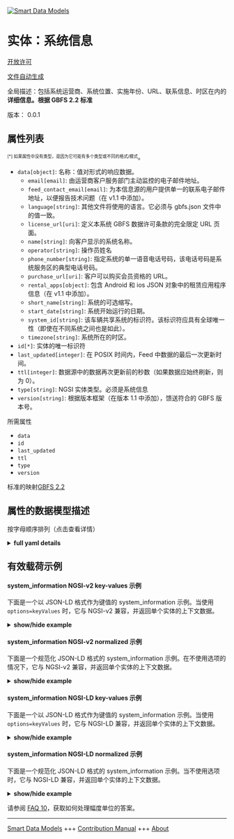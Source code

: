 <!-- 10-Header -->    
[![Smart Data Models](https://smartdatamodels.org/wp-content/uploads/2022/01/SmartDataModels_logo.png "Logo")](https://smartdatamodels.org)    
实体：系统信息    
=======<!-- /10-Header -->    
<!-- 15-License -->    
[开放许可](https://github.com/smart-data-models//dataModel.GBFS/blob/master/system_information/LICENSE.md)    
[文件自动生成](https://docs.google.com/presentation/d/e/2PACX-1vTs-Ng5dIAwkg91oTTUdt8ua7woBXhPnwavZ0FxgR8BsAI_Ek3C5q97Nd94HS8KhP-r_quD4H0fgyt3/pub?start=false&loop=false&delayms=3000#slide=id.gb715ace035_0_60)    
<!-- /15-License -->    
<!-- 20-Description -->    
全局描述：包括系统运营商、系统位置、实施年份、URL、联系信息、时区在内的**详细信息。根据 GBFS 2.2 标准**    
版本： 0.0.1    
<!-- /20-Description -->    
<!-- 30-PropertiesList -->    
## 属性列表    
<sup><sub>[*] 如果属性中没有类型，是因为它可能有多个类型或不同的格式/模式</sub></sup>。    
- `data[object]`: 名称：值对形式的响应数据。  	- `email[email]`: 由运营商客户服务部门主动监控的电子邮件地址。      
	- `feed_contact_email[email]`: 为本信息源的用户提供单一的联系电子邮件地址，以便报告技术问题（在 v1.1 中添加）。      
	- `language[string]`: 其他文件将使用的语言。它必须与 gbfs.json 文件中的值一致。      
	- `license_url[uri]`: 定义本系统 GBFS 数据许可条款的完全限定 URL 页面。      
	- `name[string]`: 向客户显示的系统名称。      
	- `operator[string]`: 操作员姓名      
	- `phone_number[string]`: 指定系统的单一语音电话号码，该电话号码是系统服务区的典型电话号码。      
	- `purchase_url[uri]`: 客户可以购买会员资格的 URL。      
	- `rental_apps[object]`: 包含 Android 和 ios JSON 对象中的租赁应用程序信息（在 v1.1 中添加）。      
	- `short_name[string]`: 系统的可选缩写。      
	- `start_date[string]`: 系统开始运行的日期。      
	- `system_id[string]`: 该车辆共享系统的标识符。该标识符应具有全球唯一性（即使在不同系统之间也是如此）。      
	- `timezone[string]`: 系统所在的时区。      
- `id[*]`: 实体的唯一标识符  - `last_updated[integer]`: 在 POSIX 时间内，Feed 中数据的最后一次更新时间。  - `ttl[integer]`: 数据源中的数据再次更新前的秒数（如果数据应始终刷新，则为 0）。  - `type[string]`: NGSI 实体类型。必须是系统信息  - `version[string]`: 根据版本框架（在版本 1.1 中添加），馈送符合的 GBFS 版本号。  <!-- /30-PropertiesList -->    
<!-- 35-RequiredProperties -->    
所需属性    
- `data`  - `id`  - `last_updated`  - `ttl`  - `type`  - `version`  <!-- /35-RequiredProperties -->    
<!-- 40-RequiredProperties -->    
标准的映射[GBFS 2.2](https://github.com/NABSA/gbfs/blob/v2.2/gbfs.md)    
<!-- /40-RequiredProperties -->    
<!-- 50-DataModelHeader -->    
## 属性的数据模型描述    
按字母顺序排列（点击查看详情）    
<!-- /50-DataModelHeader -->    
<!-- 60-ModelYaml -->    
<details><summary><strong>full yaml details</strong></summary>      
```yaml    
system_information:      
  description: 'Details including system operator, system location, year implemented, URL, contact info, time zone. According to the Standard GBFS 2.2'      
  properties:      
    data:      
      description: 'Response data in the form of name:value pairs.'      
      properties:      
        email:      
          description: Email address actively monitored by the operator's customer service department.      
          format: email      
          type: string      
        feed_contact_email:      
          description: A single contact email address for consumers of this feed to report technical issues (added in v1.1).      
          format: email      
          type: string      
        language:      
          description: The language that will be used throughout the rest of the files. It must match the value in the gbfs.json file.      
          pattern: ^[a-z]{2,3}(-[A-Z]{2})?$      
          type: string      
        license_url:      
          description: A fully qualified URL of a page that defines the license terms for the GBFS data for this system.      
          format: uri      
          type: string      
        name:      
          description: Name of the system to be displayed to customers.      
          type: string      
        operator:      
          description: Name of the operator      
          type: string      
        phone_number:      
          description: A single voice telephone number for the specified system that presents the telephone number as typical for the system's service area.      
          type: string      
        purchase_url:      
          description: URL where a customer can purchase a membership.      
          format: uri      
          type: string      
        rental_apps:      
          description: Contains rental app information in the android and ios JSON objects (added in v1.1).      
          properties:      
            android:      
              dependencies:      
                android:      
                  - store_uri      
                  - discovery_uri      
              description: Contains rental app download and app discovery information for the Android platform. (added in v1.1)      
              properties:      
                discovery_uri:      
                  description: URI that can be used to discover if the rental Android app is installed on the device (added in v1.1).      
                  format: uri      
                  type: string      
                store_uri:      
                  description: URI where the rental Android app can be downloaded from (added in v1.1).      
                  format: uri      
                  type: string      
              type: object      
            ios:      
              dependencies:      
                ios:      
                  - store_uri      
                  - discovery_uri      
              description: Contains rental information for the iOS platform (added in v1.1).      
              properties:      
                discovery_uri:      
                  description: URI that can be used to discover if the rental iOS app is installed on the device (added in v1.1).      
                  format: uri      
                  type: string      
                store_uri:      
                  description: URI where the rental iOS app can be downloaded from (added in v1.1).      
                  format: uri      
                  type: string      
              type: object      
          type: object      
        short_name:      
          description: Optional abbreviation for a system.      
          type: string      
        start_date:      
          description: Date that the system began operations.      
          pattern: ^[0-9]{4}-[0-9]{2}-[0-9]{2}$      
          type: string      
        system_id:      
          description: Identifier for this vehicle share system. This should be globally unique (even between different systems).      
          type: string      
        timezone:      
          description: The time zone where the system is located.      
          type: string      
        url:      
          description: The URL of the vehicle share system.      
          format: uri      
          type: string      
      required:      
        - system_id      
        - language      
        - name      
        - timezone      
      type: object      
      x-ngsi:      
        type: Property      
    id:      
      anyOf:      
        - description: Identifier format of any NGSI entity      
          maxLength: 256      
          minLength: 1      
          pattern: ^[\w\-\.\{\}\$\+\*\[\]`|~^@!,:\\]+$      
          type: string      
          x-ngsi:      
            type: Property      
        - description: Identifier format of any NGSI entity      
          format: uri      
          type: string      
          x-ngsi:      
            type: Property      
      description: Unique identifier of the entity      
      x-ngsi:      
        type: Property      
    last_updated:      
      description: Last time the data in the feed was updated in POSIX time.      
      minimum: 1450155600      
      type: integer      
      x-ngsi:      
        type: Property      
    ttl:      
      description: Number of seconds before the data in the feed will be updated again (0 if the data should always be refreshed).      
      minimum: 0      
      type: integer      
      x-ngsi:      
        type: Property      
    type:      
      description: NGSI entity type. It has to be system_information      
      enum:      
        - system_information      
      type: string      
      x-ngsi:      
        type: Property      
    version:      
      description: 'GBFS version number to which the feed conforms, according to the versioning framework (added in v1.1).'      
      enum:      
        - 1.1-RC      
        - 1.1      
        - 2.0      
        - 2.1-RC      
        - 2.1-RC2      
        - 2.1      
        - 2.2      
        - 3.0      
      type: string      
      x-ngsi:      
        type: Property      
  required:      
    - data      
    - id      
    - last_updated      
    - ttl      
    - type      
    - version      
  type: object      
  x-derived-from: https://github.com/NABSA/gbfs/blob/v2.2/gbfs.md      
  x-disclaimer: 'Redistribution and use in source and binary forms, with or without modification, are permitted  provided that the license conditions are met. Copyleft (c) 2022 Contributors to Smart Data Models Program'      
  x-license-url: https://github.com/smart-data-models/dataModel.GBFS/blob/master/system_information/LICENSE.md      
  x-model-schema: https://smart-data-models.github.io/dataModel.GBFS/system_information/schema.json      
  x-model-tags: GBFS      
  x-version: 0.0.1      
```    
</details>      
<!-- /60-ModelYaml -->    
<!-- 70-MiddleNotes -->    
<!-- /70-MiddleNotes -->    
<!-- 80-Examples -->    
## 有效载荷示例    
#### system_information NGSI-v2 key-values 示例    
下面是一个以 JSON-LD 格式作为键值的 system_information 示例。当使用 `options=keyValues` 时，它与 NGSI-v2 兼容，并返回单个实体的上下文数据。    
<details><summary><strong>show/hide example</strong></summary>      
```json  
{  
  "id": "urn:ngsi-ld:system_information:id:FNNO:60592292",  
  "type": "system_information",  
  "last_updated": 1611598155,  
  "ttl": 1800,  
  "version": "3.0",  
  "data": {  
    "system_id": "example_cityname",  
    "language": "en",  
    "name": "Example Bike Rental",  
    "short_name": "Example Bike",  
    "operator": "Example Sharing, Inc",  
    "url": "https://www.example.com",  
    "purchase_url": "https://www.example.com",  
    "start_date": "2010-06-10",  
    "phone_number": "1-800-555-1234",  
    "email": "customerservice@example.com",  
    "feed_contact_email": "datafeed@example.com",  
    "timezone": "US/Central",  
    "license_url": "https://www.example.com/data-license.html",  
    "brand_assets": {  
      "brand_last_modified": "2021-06-15",  
      "brand_image_url": "https://www.example.com/assets/brand_image.svg",  
      "brand_image_url_dark": "https://www.example.com/assets/brand_image_dark.svg",  
      "color": "#C2D32C",  
      "terms_url": "https://www.example.com/assets/brand.pdf"  
    }  
  }  
}  
```  
</details>    
#### system_information NGSI-v2 normalized 示例    
下面是一个规范化 JSON-LD 格式的 system_information 示例。在不使用选项的情况下，它与 NGSI-v2 兼容，并返回单个实体的上下文数据。    
<details><summary><strong>show/hide example</strong></summary>      
```json  
{  
  "id": "urn:ngsi-ld:system_information:id:FNNO:60592292",  
  "type": "system_information",  
  "last_updated": {  
    "type": "Number",  
    "value": 1611598155  
  },  
  "ttl": {  
    "type": "Number",  
    "value": 1800  
  },  
  "version": {  
    "type": "Text",  
    "value": "3.0"  
  },  
  "data": {  
    "type": "StructuredValue",  
    "value": {  
      "system_id": "example_cityname",  
      "language": "en",  
      "name": "Example Bike Rental",  
      "short_name": "Example Bike",  
      "operator": "Example Sharing, Inc",  
      "url": "https://www.example.com",  
      "purchase_url": "https://www.example.com",  
      "start_date": "2010-06-10",  
      "phone_number": "1-800-555-1234",  
      "email": "customerservice@example.com",  
      "feed_contact_email": "datafeed@example.com",  
      "timezone": "US/Central",  
      "license_url": "https://www.example.com/data-license.html",  
      "brand_assets": {  
        "brand_last_modified": "2021-06-15",  
        "brand_image_url": "https://www.example.com/assets/brand_image.svg",  
        "brand_image_url_dark": "https://www.example.com/assets/brand_image_dark.svg",  
        "color": "#C2D32C",  
        "terms_url": "https://www.example.com/assets/brand.pdf"  
      }  
    }  
  }  
}  
```  
</details>    
#### system_information NGSI-LD key-values 示例    
下面是一个以 JSON-LD 格式作为键值的 system_information 示例。当使用 `options=keyValues` 时，它与 NGSI-LD 兼容，并返回单个实体的上下文数据。    
<details><summary><strong>show/hide example</strong></summary>      
```json  
{  
  "id": "urn:ngsi-ld:system_information:id:FNNO:60592292",  
  "type": "system_information",  
  "last_updated": 1611598155,  
  "ttl": 1800,  
  "version": "3.0",  
  "data": {  
    "system_id": "example_cityname",  
    "language": "en",  
    "name": "Example Bike Rental",  
    "short_name": "Example Bike",  
    "operator": "Example Sharing, Inc",  
    "url": "https://www.example.com",  
    "purchase_url": "https://www.example.com",  
    "start_date": "2010-06-10",  
    "phone_number": "1-800-555-1234",  
    "email": "customerservice@example.com",  
    "feed_contact_email": "datafeed@example.com",  
    "timezone": "US/Central",  
    "license_url": "https://www.example.com/data-license.html",  
    "brand_assets": {  
      "brand_last_modified": "2021-06-15",  
      "brand_image_url": "https://www.example.com/assets/brand_image.svg",  
      "brand_image_url_dark": "https://www.example.com/assets/brand_image_dark.svg",  
      "color": "#C2D32C",  
      "terms_url": "https://www.example.com/assets/brand.pdf"  
    }  
  },  
  "@context": [  
    "https://smartdatamodels.org/context.jsonld",  
    "https://raw.githubusercontent.com/smart-data-models/dataModel.GBFS/master/context.jsonld"  
  ]  
}  
```  
</details>    
#### system_information NGSI-LD normalized 示例    
下面是一个规范化 JSON-LD 格式的 system_information 示例。当不使用选项时，它与 NGSI-LD 兼容，并返回单个实体的上下文数据。    
<details><summary><strong>show/hide example</strong></summary>      
```json  
{  
    "id": "urn:ngsi-ld:system_information:id:FNNO:60592292",  
    "type": "system_information",  
    "last_updated": {  
        "type": "Property",  
        "value": 1611598155  
    },  
    "ttl": {  
        "type": "Property",  
        "value": 1800  
    },  
    "version": {  
        "type": "Property",  
        "value": "3.0"  
    },  
    "data": {  
        "type": "Property",  
        "value": {  
            "system_id": "example_cityname",  
            "language": "en",  
            "name": "Example Bike Rental",  
            "short_name": "Example Bike",  
            "operator": "Example Sharing, Inc",  
            "url": "https://www.example.com",  
            "purchase_url": "https://www.example.com",  
            "start_date": "2010-06-10",  
            "phone_number": "1-800-555-1234",  
            "email": "customerservice@example.com",  
            "feed_contact_email": "datafeed@example.com",  
            "timezone": "US/Central",  
            "license_url": "https://www.example.com/data-license.html",  
            "brand_assets": {  
                "brand_last_modified": "2021-06-15",  
                "brand_image_url": "https://www.example.com/assets/brand_image.svg",  
                "brand_image_url_dark": "https://www.example.com/assets/brand_image_dark.svg",  
                "color": "#C2D32C",  
                "terms_url": "https://www.example.com/assets/brand.pdf"  
            }  
        }  
    },  
    "@context": [  
        "https://smartdatamodels.org/context.jsonld",  
        "https://raw.githubusercontent.com/smart-data-models/dataModel.GBFS/master/context.jsonld"  
    ]  
}  
```  
</details><!-- /80-Examples -->    
<!-- 90-FooterNotes -->    
<!-- /90-FooterNotes -->    
<!-- 95-Units -->    
请参阅 [FAQ 10](https://smartdatamodels.org/index.php/faqs/)，获取如何处理幅度单位的答案。    
<!-- /95-Units -->    
<!-- 97-LastFooter -->    
---    
[Smart Data Models](https://smartdatamodels.org) +++ [Contribution Manual](https://bit.ly/contribution_manual) +++ [About](https://bit.ly/Introduction_SDM)<!-- /97-LastFooter -->    
